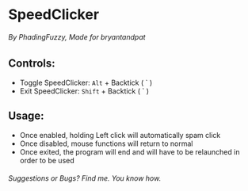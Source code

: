 # SpeedClicker
###### By PhadingFuzzy, Made for bryantandpat

## Controls:
- Toggle SpeedClicker: `Alt` + Backtick ( \` )
- Exit SpeedClicker: `Shift` + Backtick ( \` )

## Usage:
- Once enabled, holding Left click will automatically spam click
- Once disabled, mouse functions will return to normal
- Once exited, the program will end and will have to be relaunched in order to be used

###### Suggestions or Bugs? Find me. You know how.
